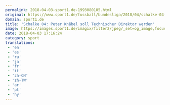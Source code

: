 ```yaml
---
permalink: 2018-04-03-sport1.de-1993080105.html
original: https://www.sport1.de/fussball/bundesliga/2018/04/schalke-04-peter-knaebel-soll-technischer-direktor-werden
domain: sport1.de
title: 'Schalke 04: Peter Knäbel soll Technischer Direktor werden'
image: https://images.sport1.de/imagix/filter2/jpeg/_set=og_image,focus=47x37/imagix/c111eabe-3749-11e8-87b1-f80f41fc63ce
date: 2018-04-03 17:16:24
category: sport
translations: 
 - 'en'
 - 'es'
 - 'ru'
 - 'ja'
 - 'fr'
 - 'it'
 - 'zh-CN'
 - 'zh-TW'
 - 'ar'
 - 'pt'
 - 'hy'
---
```


